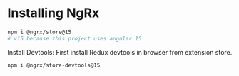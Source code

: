 # Installing NgRx
```bash
npm i @ngrx/store@15 
# v15 because this project uses angular 15
```

Install Devtools:
First install Redux devtools in browser from extension store.

```bash
npm i @ngrx/store-devtools@15
```